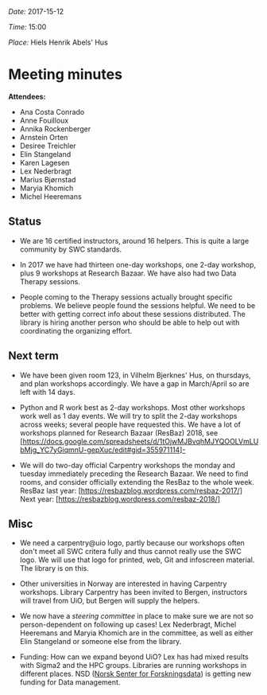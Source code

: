 
_Date:_ 2017-15-12

_Time:_ 15:00

_Place:_ Hiels Henrik Abels' Hus

# Meeting minutes

**Attendees:**
- Ana Costa Conrado
- Anne Fouilloux
- Annika Rockenberger
- Arnstein Orten
- Desiree Treichler
- Elin Stangeland
- Karen Lagesen
- Lex Nederbragt
- Marius Bjørnstad
- Maryia Khomich
- Michel Heeremans

## Status

- We are 16 certified instructors, around 16 helpers. This is quite a large community by SWC standards.

- In 2017 we have had thirteen one-day workshops, one 2-day workshop, plus 9 workshops at Research Bazaar. We have also had two Data Therapy sessions.

- People coming to the Therapy sessions actually brought specific problems. We believe people found the sessions helpful. We need to be better with getting correct info about these sessions
distributed. The library is hiring another person who should be able to help out with coordinating the organizing effort.

## Next term

- We have been given room 123, in Vilhelm Bjerknes' Hus, on thursdays, and plan workshops accordingly. We have a gap in March/April so are left with 14 days.

- Python and R work best as 2-day workshops. Most other workshops work well as 1 day events. We will try to split the 2-day workshops across weeks; several people have requested this. We have a
lot of workshops planned for Research Bazaar (ResBaz) 2018, see [https://docs.google.com/spreadsheets/d/1tOjwMJBvqhMJYQOOLVmLUbMjg_YC7yGiqmnU-gepXuc/edit#gid=355971114]-

- We will do two-day official Carpentry workshops the monday and tuesday immediately preceding the Research Bazaar. We need to find rooms, and consider officially extending the ResBaz to the whole week.
ResBaz last year: [https://resbazblog.wordpress.com/resbaz-2017/]
Next year: [https://resbazblog.wordpress.com/resbaz-2018/]

## Misc

- We need a carpentry@uio logo, partly because our workshops often don't meet all SWC critera fully and thus cannot really use the SWC logo.
We will use that logo for printed, web, Git and infoscreen material.
The library is on this.

- Other universities in Norway are interested in having Carpentry workshops. Library Carpentry has been invited to Bergen, instructors will travel from UiO, but Bergen will supply the helpers.

- We now have a _steering committee_ in place to make sure we are not so person-dependent on following up cases!
Lex Nederbragt, Michel Heeremans and Maryia Khomich are in the committee, as well as either Elin Stangeland or someone else from the library.

- Funding: How can we expand beyond UiO? Lex has had mixed results with Sigma2 and the HPC groups.
Libraries are running workshops in different places.
NSD ([Norsk Senter for Forskningsdata](http://www.nsd.uib.no/)) is getting new funding for Data management.
